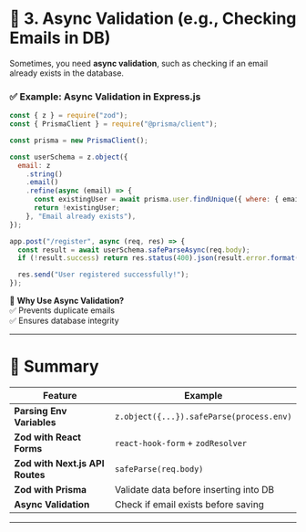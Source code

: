 # **📌 3. Async Validation (e.g., Checking Emails in DB)**

Sometimes, you need **async validation**, such as checking if an email already exists in the database.

### **✅ Example: Async Validation in Express.js**

```javascript
const { z } = require("zod");
const { PrismaClient } = require("@prisma/client");

const prisma = new PrismaClient();

const userSchema = z.object({
  email: z
    .string()
    .email()
    .refine(async (email) => {
      const existingUser = await prisma.user.findUnique({ where: { email } });
      return !existingUser;
    }, "Email already exists"),
});

app.post("/register", async (req, res) => {
  const result = await userSchema.safeParseAsync(req.body);
  if (!result.success) return res.status(400).json(result.error.format());

  res.send("User registered successfully!");
});
```

🔹 **Why Use Async Validation?**  
✅ Prevents duplicate emails  
✅ Ensures database integrity

---

# **🎯 Summary**

| Feature                         | Example                                  |
| ------------------------------- | ---------------------------------------- |
| **Parsing Env Variables**       | `z.object({...}).safeParse(process.env)` |
| **Zod with React Forms**        | `react-hook-form` + `zodResolver`        |
| **Zod with Next.js API Routes** | `safeParse(req.body)`                    |
| **Zod with Prisma**             | Validate data before inserting into DB   |
| **Async Validation**            | Check if email exists before saving      |

---
